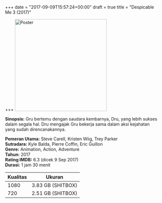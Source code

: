 +++
date = "2017-09-09T15:57:24+00:00"
draft = true
title = "Despicable Me 3 (2017)"

+++
<img src="/img/poster/despicable-me-3-2017.jpg" alt="Poster" style="width: 300px;"/>

**Sinopsis:** Gru bertemu dengan saudara kembarnya, Dru, yang lebih sukses dalam segala hal. Dru mengajak Gru bekerja sama dalam aksi kejahatan yang sudah direncanakannya.

**Pemeran Utama:** Steve Carell, Kristen Wiig, Trey Parker  
**Sutradara:** Kyle Balda, Pierre Coffin, Eric Guillon  
**Genre:** Animation, Action, Adventure  
**Tahun:** 2017  
**Rating IMDB:** 6.3 (dicek 9 Sep 2017)  
**Durasi:** 1 jam 30 menit

Kualitas    | Ukuran
----------- | ------
1080        | 3.83 GB (SHITBOX)
720         | 2.51 GB (SHITBOX)